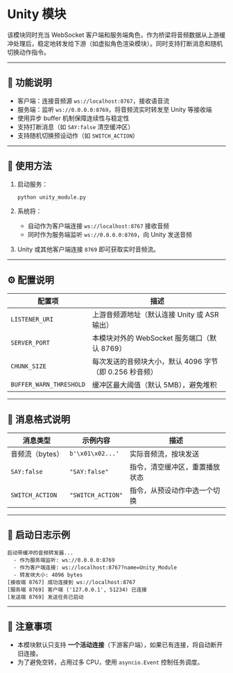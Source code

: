 # Unity 模块

该模块同时充当 WebSocket 客户端和服务端角色，作为桥梁将音频数据从上游缓冲处理后，稳定地转发给下游（如虚拟角色渲染模块）。同时支持打断消息和随机切换动作指令。

---

## 🌟 功能说明

- 客户端：连接音频源 `ws://localhost:8767`，接收语音流
- 服务端：监听 `ws://0.0.0.0:8769`，将音频流实时转发至 Unity 等接收端
- 使用异步 buffer 机制保障连续性与稳定性
- 支持打断消息（如 `SAY:false` 清空缓冲区）
- 支持随机切换预设动作（如 `SWITCH_ACTION`）

---

## 🔧 使用方法

1. 启动服务：

   ```bash
   python unity_module.py
   ```

2. 系统将：
   - 自动作为客户端连接 `ws://localhost:8767` 接收音频
   - 同时作为服务端监听 `ws://0.0.0.0:8769`，向 Unity 发送音频

3. Unity 或其他客户端连接 `8769` 即可获取实时音频流。

---

## ⚙️ 配置说明

| 配置项                 | 描述                                                  |
|------------------------|-------------------------------------------------------|
| `LISTENER_URI`         | 上游音频源地址（默认连接 Unity 或 ASR 输出）         |
| `SERVER_PORT`          | 本模块对外的 WebSocket 服务端口（默认 8769）         |
| `CHUNK_SIZE`           | 每次发送的音频块大小，默认 4096 字节（即 0.256 秒音频） |
| `BUFFER_WARN_THRESHOLD`| 缓冲区最大阈值（默认 5MB），避免堆积                   |


---

## 📡 消息格式说明

| 消息类型         | 示例内容                     | 描述                          |
|------------------|------------------------------|-------------------------------|
| 音频流（bytes）   | `b'\x01\x02...'`              | 实际音频流，按块发送            |
| `SAY:false`      | `"SAY:false"`                | 指令，清空缓冲区，重置播放状态 |
| `SWITCH_ACTION`  | `"SWITCH_ACTION"`            | 指令，从预设动作中选一个切换   |
---

## 🔧 启动日志示例

```
启动带缓冲的音频转发器...
  - 作为服务端监听: ws://0.0.0.0:8769
  - 作为客户端连接: ws://localhost:8767?name=Unity_Module
  - 转发块大小: 4096 bytes
[接收端 8767] 成功连接到 ws://localhost:8767
[服务端 8769] 客户端 ('127.0.0.1', 51234) 已连接
[发送端 8769] 发送任务已启动
```

---

## 🧠 注意事项

- 本模块默认只支持 **一个活动连接**（下游客户端），如果已有连接，将自动断开旧连接。
- 为了避免空转，占用过多 CPU，使用 `asyncio.Event` 控制任务调度。

